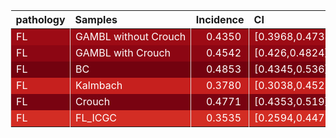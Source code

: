 <table class="table" style="margin-left: auto; margin-right: auto;">
 <thead>
  <tr>
   <th style="text-align:left;"> pathology </th>
   <th style="text-align:left;"> Samples </th>
   <th style="text-align:right;"> Incidence </th>
   <th style="text-align:left;"> CI </th>
  </tr>
 </thead>
<tbody>
  <tr>
   <td style="text-align:left;color: rgba(255, 255, 255, 255) !important;background-color: rgba(157, 11, 21, 255) !important;border-left:1px solid #DDDDDD;white-space: nowrap;"> FL </td>
   <td style="text-align:left;color: rgba(255, 255, 255, 255) !important;background-color: rgba(157, 11, 21, 255) !important;border-left:1px solid #DDDDDD;white-space: nowrap;"> GAMBL without Crouch </td>
   <td style="text-align:right;color: rgba(255, 255, 255, 255) !important;background-color: rgba(157, 11, 21, 255) !important;border-left:1px solid #DDDDDD;white-space: nowrap;"> <span style="     color: rgba(255, 255, 255, 255) !important;border-radius: 4px; padding-right: 4px; padding-left: 4px; background-color: rgba(157, 11, 21, 255) !important;">0.4350</span> </td>
   <td style="text-align:left;color: rgba(255, 255, 255, 255) !important;background-color: rgba(157, 11, 21, 255) !important;border-left:1px solid #DDDDDD;white-space: nowrap;"> [0.3968,0.4733] </td>
  </tr>
  <tr>
   <td style="text-align:left;color: rgba(255, 255, 255, 255) !important;background-color: rgba(140, 6, 19, 255) !important;border-left:1px solid #DDDDDD;white-space: nowrap;"> FL </td>
   <td style="text-align:left;color: rgba(255, 255, 255, 255) !important;background-color: rgba(140, 6, 19, 255) !important;border-left:1px solid #DDDDDD;white-space: nowrap;"> GAMBL with Crouch </td>
   <td style="text-align:right;color: rgba(255, 255, 255, 255) !important;background-color: rgba(140, 6, 19, 255) !important;border-left:1px solid #DDDDDD;white-space: nowrap;"> <span style="     color: rgba(255, 255, 255, 255) !important;border-radius: 4px; padding-right: 4px; padding-left: 4px; background-color: rgba(140, 6, 19, 255) !important;">0.4542</span> </td>
   <td style="text-align:left;color: rgba(255, 255, 255, 255) !important;background-color: rgba(140, 6, 19, 255) !important;border-left:1px solid #DDDDDD;white-space: nowrap;"> [0.426,0.4824] </td>
  </tr>
  <tr>
   <td style="text-align:left;color: rgba(255, 255, 255, 255) !important;background-color: rgba(115, 2, 15, 255) !important;border-left:1px solid #DDDDDD;white-space: nowrap;"> FL </td>
   <td style="text-align:left;color: rgba(255, 255, 255, 255) !important;background-color: rgba(115, 2, 15, 255) !important;border-left:1px solid #DDDDDD;white-space: nowrap;"> BC </td>
   <td style="text-align:right;color: rgba(255, 255, 255, 255) !important;background-color: rgba(115, 2, 15, 255) !important;border-left:1px solid #DDDDDD;white-space: nowrap;"> <span style="     color: rgba(255, 255, 255, 255) !important;border-radius: 4px; padding-right: 4px; padding-left: 4px; background-color: rgba(115, 2, 15, 255) !important;">0.4853</span> </td>
   <td style="text-align:left;color: rgba(255, 255, 255, 255) !important;background-color: rgba(115, 2, 15, 255) !important;border-left:1px solid #DDDDDD;white-space: nowrap;"> [0.4345,0.536] </td>
  </tr>
  <tr>
   <td style="text-align:left;color: rgba(255, 255, 255, 255) !important;background-color: rgba(198, 32, 30, 255) !important;border-left:1px solid #DDDDDD;white-space: nowrap;"> FL </td>
   <td style="text-align:left;color: rgba(255, 255, 255, 255) !important;background-color: rgba(198, 32, 30, 255) !important;border-left:1px solid #DDDDDD;white-space: nowrap;"> Kalmbach </td>
   <td style="text-align:right;color: rgba(255, 255, 255, 255) !important;background-color: rgba(198, 32, 30, 255) !important;border-left:1px solid #DDDDDD;white-space: nowrap;"> <span style="     color: rgba(255, 255, 255, 255) !important;border-radius: 4px; padding-right: 4px; padding-left: 4px; background-color: rgba(198, 32, 30, 255) !important;">0.3780</span> </td>
   <td style="text-align:left;color: rgba(255, 255, 255, 255) !important;background-color: rgba(198, 32, 30, 255) !important;border-left:1px solid #DDDDDD;white-space: nowrap;"> [0.3038,0.4523] </td>
  </tr>
  <tr>
   <td style="text-align:left;color: rgba(255, 255, 255, 255) !important;background-color: rgba(121, 3, 17, 255) !important;border-left:1px solid #DDDDDD;white-space: nowrap;"> FL </td>
   <td style="text-align:left;color: rgba(255, 255, 255, 255) !important;background-color: rgba(121, 3, 17, 255) !important;border-left:1px solid #DDDDDD;white-space: nowrap;"> Crouch </td>
   <td style="text-align:right;color: rgba(255, 255, 255, 255) !important;background-color: rgba(121, 3, 17, 255) !important;border-left:1px solid #DDDDDD;white-space: nowrap;"> <span style="     color: rgba(255, 255, 255, 255) !important;border-radius: 4px; padding-right: 4px; padding-left: 4px; background-color: rgba(121, 3, 17, 255) !important;">0.4771</span> </td>
   <td style="text-align:left;color: rgba(255, 255, 255, 255) !important;background-color: rgba(121, 3, 17, 255) !important;border-left:1px solid #DDDDDD;white-space: nowrap;"> [0.4353,0.519] </td>
  </tr>
  <tr>
   <td style="text-align:left;color: rgba(255, 255, 255, 255) !important;background-color: rgba(211, 45, 36, 255) !important;border-left:1px solid #DDDDDD;white-space: nowrap;"> FL </td>
   <td style="text-align:left;color: rgba(255, 255, 255, 255) !important;background-color: rgba(211, 45, 36, 255) !important;border-left:1px solid #DDDDDD;white-space: nowrap;"> FL_ICGC </td>
   <td style="text-align:right;color: rgba(255, 255, 255, 255) !important;background-color: rgba(211, 45, 36, 255) !important;border-left:1px solid #DDDDDD;white-space: nowrap;"> <span style="     color: rgba(255, 255, 255, 255) !important;border-radius: 4px; padding-right: 4px; padding-left: 4px; background-color: rgba(211, 45, 36, 255) !important;">0.3535</span> </td>
   <td style="text-align:left;color: rgba(255, 255, 255, 255) !important;background-color: rgba(211, 45, 36, 255) !important;border-left:1px solid #DDDDDD;white-space: nowrap;"> [0.2594,0.4477] </td>
  </tr>
</tbody>
</table>